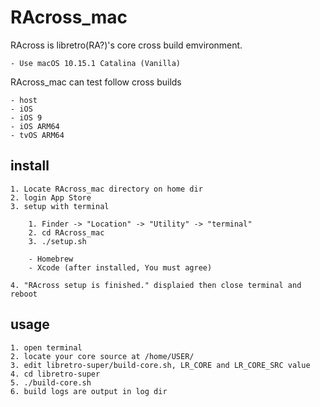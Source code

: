 RAcross_mac
===========

RAcross is libretro(RA?)'s core cross build emvironment.

	- Use macOS 10.15.1 Catalina (Vanilla)

RAcross_mac can test follow cross builds

	- host
	- iOS
	- iOS 9
	- iOS ARM64
	- tvOS ARM64

install
-------

	1. Locate RAcross_mac directory on home dir
	2. login App Store
	3. setup with terminal

		1. Finder -> "Location" -> "Utility" -> "terminal"
		2. cd RAcross_mac
		3. ./setup.sh

		- Homebrew
		- Xcode (after installed, You must agree)

	4. "RAcross setup is finished." displaied then close terminal and reboot

usage
-----

	1. open terminal
	2. locate your core source at /home/USER/
	3. edit libretro-super/build-core.sh, LR_CORE and LR_CORE_SRC value
	4. cd libretro-super
	5. ./build-core.sh
	6. build logs are output in log dir

